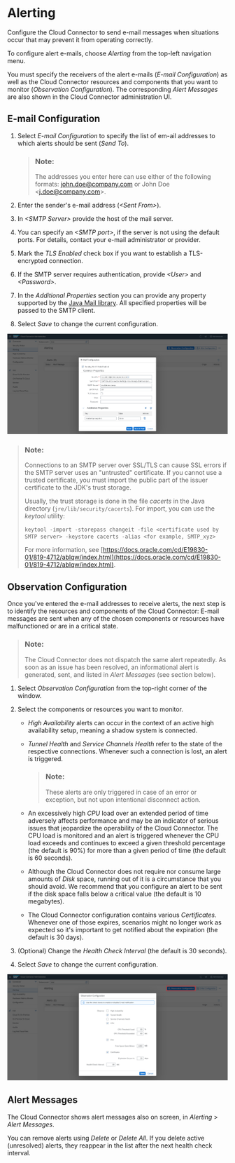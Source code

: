 <!-- loio87bffd934192418bbb866aedd1442ad8 -->

# Alerting

Configure the Cloud Connector to send e-mail messages when situations occur that may prevent it from operating correctly.

To configure alert e-mails, choose *Alerting* from the top-left navigation menu.

You must specify the receivers of the alert e-mails \(*E-mail Configuration*\) as well as the Cloud Connector resources and components that you want to monitor \(*Observation Configuration*\). The corresponding *Alert Messages* are also shown in the Cloud Connector administration UI.



## E-mail Configuration

1.  Select *E-mail Configuration* to specify the list of em-ail addresses to which alerts should be sent \(*Send To*\).

    > ### Note:  
    > The addresses you enter here can use either of the following formats: john.doe@company.com or John Doe <j.doe@company.com\>.

2.  Enter the sender's e-mail address \(*<Sent From\>*\).
3.  In *<SMTP Server\>* provide the host of the mail server.
4.  You can specify an *<SMTP port\>*, if the server is not using the default ports. For details, contact your e-mail administrator or provider.
5.  Mark the *TLS Enabled* check box if you want to establish a TLS-encrypted connection.
6.  If the SMTP server requires authentication, provide *<User\>* and *<Password\>*.
7.  In the *Additional Properties* section you can provide any property supported by the [Java Mail library](https://javaee.github.io/javamail/docs/api/com/sun/mail/smtp/package-summary.html). All specified properties will be passed to the SMTP client.
8.  Select *Save* to change the current configuration.

![](images/SCC_Alerting_-_Email_0c3698f.png)

> ### Note:  
> Connections to an SMTP server over SSL/TLS can cause SSL errors if the SMTP server uses an "untrusted" certificate. If you cannot use a trusted certificate, you must import the public part of the issuer certificate to the JDK's trust storage.
> 
> Usually, the trust storage is done in the file *cacerts* in the Java directory \(`jre/lib/security/cacerts`\). For import, you can use the *keytool* utility:
> 
> ```
> keytool -import -storepass changeit -file <certificate used by SMTP server> -keystore cacerts -alias <for example, SMTP_xyz> 
> ```
> 
> For more information, see [https://docs.oracle.com/cd/E19830-01/819-4712/ablqw/index.html](https://docs.oracle.com/cd/E19830-01/819-4712/ablqw/index.html).



## Observation Configuration

Once you've entered the e-mail addresses to receive alerts, the next step is to identify the resources and components of the Cloud Connector: E-mail messages are sent when any of the chosen components or resources have malfunctioned or are in a critical state.

> ### Note:  
> The Cloud Connector does not dispatch the same alert repeatedly. As soon as an issue has been resolved, an informational alert is generated, sent, and listed in *Alert Messages* \(see section below\).

1.  Select *Observation Configuration* from the top-right corner of the window.
2.  Select the components or resources you want to monitor.
    -   *High Availability* alerts can occur in the context of an active high availability setup, meaning a shadow system is connected.
    -   *Tunnel Health* and *Service Channels Health* refer to the state of the respective connections. Whenever such a connection is lost, an alert is triggered.

        > ### Note:  
        > These alerts are only triggered in case of an error or exception, but not upon intentional disconnect action.

    -   An excessively high *CPU* load over an extended period of time adversely affects performance and may be an indicator of serious issues that jeopardize the operability of the Cloud Connector. The CPU load is monitored and an alert is triggered whenever the CPU load exceeds and continues to exceed a given threshold percentage \(the default is 90%\) for more than a given period of time \(the default is 60 seconds\).
    -   Although the Cloud Connector does not require nor consume large amounts of *Disk* space, running out of it is a circumstance that you should avoid. We recommend that you configure an alert to be sent if the disk space falls below a critical value \(the default is 10 megabytes\).
    -   The Cloud Connector configuration contains various *Certificates*. Whenever one of those expires, scenarios might no longer work as expected so it's important to get notified about the expiration \(the default is 30 days\).

3.  \(Optional\) Change the *Health Check Interval* \(the default is 30 seconds\).
4.  Select *Save* to change the current configuration.

![](images/SCC_Alerting_-_Observation_778f439.png)



## Alert Messages

The Cloud Connector shows alert messages also on screen, in *Alerting* \> *Alert Messages*.

You can remove alerts using *Delete* or *Delete All*. If you delete active \(unresolved\) alerts, they reappear in the list after the next health check interval.

